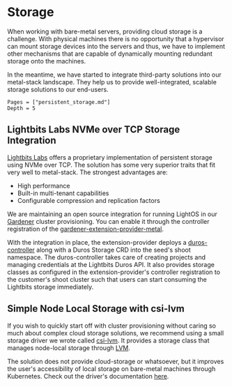 # Storage

When working with bare-metal servers, providing cloud storage is a challenge. With physical machines there is no opportunity that a hypervisor can mount storage devices into the servers and thus, we have to implement other mechanisms that are capable of dynamically mounting redundant storage onto the machines.

In the meantime, we have started to integrate third-party solutions into our metal-stack landscape. They help us to provide well-integrated, scalable storage solutions to our end-users.

```@contents
Pages = ["persistent_storage.md"]
Depth = 5
```

## Lightbits Labs NVMe over TCP Storage Integration

[Lightbits Labs](https://www.lightbitslabs.com/nvme-over-tcp/) offers a proprietary implementation of persistent storage using NVMe over TCP. The solution has some very superior traits that fit very well to metal-stack. The strongest advantages are:

- High performance
- Built-in multi-tenant capabilities
- Configurable compression and replication factors

We are maintaining an open source integration for running LightOS in our [Gardener](kubernetes.md) cluster provisioning. You can enable it through the controller registration of the [gardener-extension-provider-metal](https://github.com/metal-stack/gardener-extension-provider-metal).

With the integration in place, the extension-provider deploys a [duros-controller](https://github.com/metal-stack/duros-controller) along with a Duros Storage CRD into the seed's shoot namespace. The duros-controller takes care of creating projects and managing credentials at the Lightbits Duros API. It also provides storage classes as configured in the extension-provider's controller registration to the customer's shoot cluster such that users can start consuming the Lightbits storage immediately.

## Simple Node Local Storage with csi-lvm

If you wish to quickly start off with cluster provisioning without caring so much about complex cloud storage solutions, we recommend using a small storage driver we wrote called [csi-lvm](https://github.com/metal-stack/csi-driver-lvm). It provides a storage class that manages node-local storage through [LVM](https://en.wikipedia.org/wiki/Logical_Volume_Manager_(Linux)).

The solution does not provide cloud-storage or whatsoever, but it improves the user's accessibility of local storage on bare-metal machines through Kubernetes. Check out the driver's documentation [here](../external/csi-lvm).

